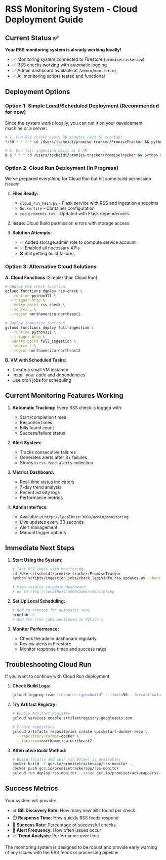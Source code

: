 # RSS Monitoring System - Cloud Deployment Guide

## Current Status ✅

**Your RSS monitoring system is already working locally!** 

- ✅ Monitoring system connected to Firestore (`promisetrackerapp`)
- ✅ RSS checks working with automatic logging
- ✅ Admin dashboard available at `/admin/monitoring`
- ✅ All monitoring scripts tested and functional

## Deployment Options

### Option 1: Simple Local/Scheduled Deployment (Recommended for now)

Since the system works locally, you can run it on your development machine or a server:

```bash
# 1. Run RSS checks every 30 minutes (add to crontab)
*/30 * * * * cd /Users/tscheidt/promise-tracker/PromiseTracker && python scripts/ingestion_jobs/check_legisinfo_rss_updates.py --hours_threshold 1

# 2. Run full ingestion daily at 6 AM
0 6 * * * cd /Users/tscheidt/promise-tracker/PromiseTracker && python scripts/ingestion_jobs/rss_driven_bill_ingestion.py --hours_threshold 24 --fallback_full_run
```

### Option 2: Cloud Run Deployment (In Progress)

We've prepared everything for Cloud Run but hit some build permission issues:

1. **Files Ready:**
   - `cloud_run_main.py` - Flask service with RSS and ingestion endpoints
   - `Dockerfile` - Container configuration
   - `requirements.txt` - Updated with Flask dependencies

2. **Issue:** Cloud Build permission errors with storage access

3. **Solution Attempts:**
   - ✅ Added storage.admin role to compute service account
   - ✅ Enabled all necessary APIs
   - ❌ Still getting build failures

### Option 3: Alternative Cloud Solutions

**A. Cloud Functions** (Simpler than Cloud Run):
```bash
# Deploy RSS check function
gcloud functions deploy rss-check \
  --runtime python311 \
  --trigger-http \
  --entry-point rss_check \
  --source . \
  --region northamerica-northeast2

# Deploy ingestion function  
gcloud functions deploy full-ingestion \
  --runtime python311 \
  --trigger-http \
  --entry-point full_ingestion \
  --source . \
  --region northamerica-northeast2
```

**B. VM with Scheduled Tasks:**
- Create a small VM instance
- Install your code and dependencies
- Use cron jobs for scheduling

## Current Monitoring Features Working

1. **Automatic Tracking:** Every RSS check is logged with:
   - Start/completion times
   - Response times  
   - Bills found count
   - Success/failure status

2. **Alert System:** 
   - Tracks consecutive failures
   - Generates alerts after 3+ failures
   - Stores in `rss_feed_alerts` collection

3. **Metrics Dashboard:**
   - Real-time status indicators
   - 7-day trend analysis  
   - Recent activity logs
   - Performance metrics

4. **Admin Interface:**
   - Available at `http://localhost:3000/admin/monitoring`
   - Live updates every 30 seconds
   - Alert management
   - Manual trigger options

## Immediate Next Steps

1. **Start Using the System:**
   ```bash
   # Test RSS check with monitoring
   cd /Users/tscheidt/promise-tracker/PromiseTracker
   python scripts/ingestion_jobs/check_legisinfo_rss_updates.py --hours_threshold 1
   
   # View results in admin dashboard
   # Go to http://localhost:3000/admin/monitoring
   ```

2. **Set Up Local Scheduling:**
   ```bash
   # Add to crontab for automatic runs
   crontab -e
   # Add the cron jobs mentioned in Option 1
   ```

3. **Monitor Performance:**
   - Check the admin dashboard regularly
   - Review alerts in Firestore
   - Monitor response times and success rates

## Troubleshooting Cloud Run

If you want to continue with Cloud Run deployment:

1. **Check Build Logs:**
   ```bash
   gcloud logging read "resource.type=build" --limit=50 --format="value(textPayload)"
   ```

2. **Try Artifact Registry:**
   ```bash
   # Enable Artifact Registry
   gcloud services enable artifactregistry.googleapis.com
   
   # Create repository
   gcloud artifacts repositories create quickstart-docker-repo \
     --repository-format=docker \
     --location=northamerica-northeast2
   ```

3. **Alternative Build Method:**
   ```bash
   # Build locally and push (if Docker is available)
   docker build -t gcr.io/promisetrackerapp/rss-monitor .
   docker push gcr.io/promisetrackerapp/rss-monitor
   gcloud run deploy rss-monitor --image gcr.io/promisetrackerapp/rss-monitor
   ```

## Success Metrics

Your system will provide:
- 📊 **Bill Discovery Rate:** How many new bills found per check
- ⏱️ **Response Time:** How quickly RSS feeds respond  
- 🎯 **Success Rate:** Percentage of successful checks
- 🚨 **Alert Frequency:** How often issues occur
- 📈 **Trend Analysis:** Performance over time

The monitoring system is designed to be robust and provide early warning of any issues with the RSS feeds or processing pipeline. 